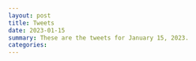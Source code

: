 ```yaml
---
layout: post
title: Tweets
date: 2023-01-15
summary: These are the tweets for January 15, 2023.
categories:
---
```


